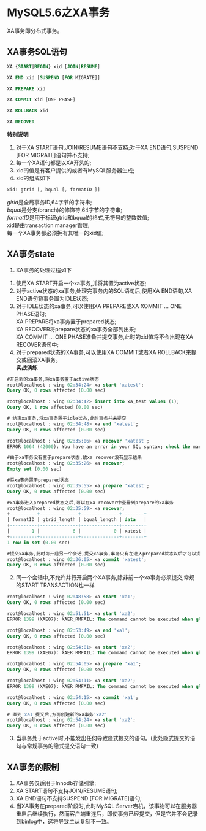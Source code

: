 MySQL5.6之XA事务
================
XA事务即分布式事务。

XA事务SQL语句
-------------

```sql
XA {START|BEGIN} xid [JOIN|RESUME]

XA END xid [SUSPEND [FOR MIGRATE]]

XA PREPARE xid

XA COMMIT xid [ONE PHASE]

XA ROLLBACK xid

XA RECOVER
```

**特别说明**  
1. 对于XA START语句,JOIN/RESUME语句不支持;对于XA END语句,SUSPEND [FOR MIGRATE]语句并不支持;  
2. 每一个XA语句都是以XA开头的;  
3. xid的值是有客户提供的或者有MySQL服务器生成;  
4. xid的组成如下  

```sql
xid: gtrid [, bqual [, formatID ]]
```
*girid*是全局事务ID,64字节的字符串;  
*bqual*是分支(branch)的修饰符,64字节的字符串;  
*formatID*是用于标识gtrid和bqual的格式,无符号的整数数值;  
xid是由transaction manager管理;  
每一个XA事务都必须拥有其唯一的xid值;  

XA事务state
-----------
1. XA事务的处理过程如下  
1) 使用XA START开启一个xa事务,并将其置为active状态;  
2) 对于active状态的xa事务,处理完事务内的SQL语句后,使用XA END语句,XA END语句将事务置为IDLE状态;  
3) 对于IDLE状态的xa事务,可以使用XA PREPARE或XA XOMMIT ... ONE PHASE语句;  
XA PREPARE将xa事务置于prepared状态;  
XA RECOVER将prepare状态的xa事务全部列出来;  
XA COMMIT ... ONE PHASE准备并提交事务,此时的xid值将不会出现在XA RECOVER语句中;  
4) 对于prepared状态的XA事务,可以使用XA COMMIT或者XA ROLLBACK来提交或回滚XA事务。  
**实战演练**  

```sql
#开启新的xa事务,将xa事务置于active状态
root@localhost : wing 02:34:24> xa start 'xatest';
Query OK, 0 rows affected (0.00 sec)

root@localhost : wing 02:34:42> insert into xa_test values (1);
Query OK, 1 row affected (0.00 sec)

# 结束xa事务,将xa事务置于idle状态,此时事务并未提交
root@localhost : wing 02:34:48> xa end 'xatest';
Query OK, 0 rows affected (0.00 sec)

root@localhost : wing 02:35:06> xa recover 'xatest';
ERROR 1064 (42000): You have an error in your SQL syntax; check the manual that corresponds to your MySQL server version for the right syntax to use near ''xatest'' at line 1

#由于xa事务没有置于prepare状态,故xa recover没有显示结果
root@localhost : wing 02:35:26> xa recover;
Empty set (0.00 sec)

#将xa事务置于prepared状态
root@localhost : wing 02:35:55> xa prepare 'xatest';
Query OK, 0 rows affected (0.00 sec)

#xa事务进入prepared状态之后,可以在xa recover中查看到prepare的xa事务
root@localhost : wing 02:35:59> xa recover;
+----------+--------------+--------------+--------+
| formatID | gtrid_length | bqual_length | data   |
+----------+--------------+--------------+--------+
|        1 |            6 |            0 | xatest |
+----------+--------------+--------------+--------+
1 row in set (0.00 sec)

#提交xa事务,此时可开启另一个会话,提交xa事务,事务只有在进入prepared状态以后才可以提交
root@localhost : wing 02:36:05> xa commit 'xatest';
Query OK, 0 rows affected (0.00 sec)
```
2. 同一个会话中,不允许并行开启两个XA事务,除非前一个xa事务必须提交,常规的START TRANSACTION也一样  

```sql
root@localhost : wing 02:48:58> xa start 'xa1';
Query OK, 0 rows affected (0.00 sec)

root@localhost : wing 02:51:51> xa start 'xa2';
ERROR 1399 (XAE07): XAER_RMFAIL: The command cannot be executed when global transaction is in the  ACTIVE state

root@localhost : wing 02:53:49> xa end 'xa1';
Query OK, 0 rows affected (0.00 sec)

root@localhost : wing 02:54:01> xa start 'xa2';
ERROR 1399 (XAE07): XAER_RMFAIL: The command cannot be executed when global transaction is in the  IDLE state

root@localhost : wing 02:54:05> xa prepare 'xa1';
Query OK, 0 rows affected (0.00 sec)

root@localhost : wing 02:54:11> xa start 'xa2';
ERROR 1399 (XAE07): XAER_RMFAIL: The command cannot be executed when global transaction is in the  PREPARED state

root@localhost : wing 02:54:15> xa commit 'xa1';
Query OK, 0 rows affected (0.00 sec)

# 直到'xa1'提交后,方可创建新的xa事务'xa2'
root@localhost : wing 02:54:24> xa start 'xa2';
Query OK, 0 rows affected (0.00 sec)
```
3. 当事务处于active时,不能发出任何导致隐式提交的语句。(此处隐式提交的语句与常规事务的隐式提交语句一致)  

XA事务的限制
------------
1. XA事务仅适用于Innodb存储引擎;  
2. XA START语句不支持JOIN/RESUME语句;  
3. XA END语句不支持SUSPEND [FOR MIGRATE]语句;  
4. 当XA事务在prepared阶段时,此时MySQL Server宕机，该事物可以在服务器重启后继续执行，然而客户端重连后，即使事务已经提交，但是它并不会记录到binlog中，这将导致主从复制不一致。  






